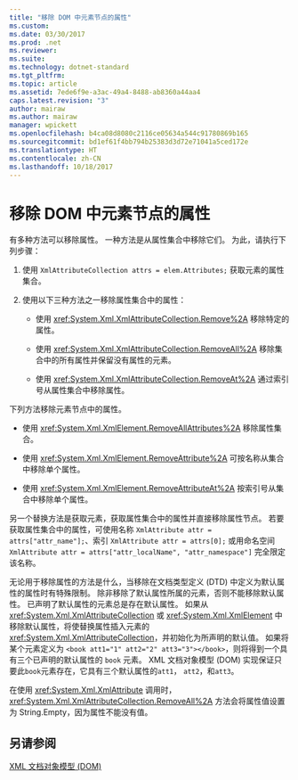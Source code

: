 ```yaml
---
title: "移除 DOM 中元素节点的属性"
ms.custom: 
ms.date: 03/30/2017
ms.prod: .net
ms.reviewer: 
ms.suite: 
ms.technology: dotnet-standard
ms.tgt_pltfrm: 
ms.topic: article
ms.assetid: 7ede6f9e-a3ac-49a4-8488-ab8360a44aa4
caps.latest.revision: "3"
author: mairaw
ms.author: mairaw
manager: wpickett
ms.openlocfilehash: b4ca08d8080c2116ce05634a544c91780869b165
ms.sourcegitcommit: bd1ef61f4bb794b25383d3d72e71041a5ced172e
ms.translationtype: HT
ms.contentlocale: zh-CN
ms.lasthandoff: 10/18/2017
---
```

# <a name="removing-attributes-from-an-element-node-in-the-dom"></a>移除 DOM 中元素节点的属性
有多种方法可以移除属性。 一种方法是从属性集合中移除它们。 为此，请执行下列步骤：  
  
1.  使用 `XmlAttributeCollection attrs = elem.Attributes;` 获取元素的属性集合。  
  
2.  使用以下三种方法之一移除属性集合中的属性：  
  
    -   使用 <xref:System.Xml.XmlAttributeCollection.Remove%2A> 移除特定的属性。  
  
    -   使用 <xref:System.Xml.XmlAttributeCollection.RemoveAll%2A> 移除集合中的所有属性并保留没有属性的元素。  
  
    -   使用 <xref:System.Xml.XmlAttributeCollection.RemoveAt%2A> 通过索引号从属性集合中移除属性。  
  
 下列方法移除元素节点中的属性。  
  
-   使用 <xref:System.Xml.XmlElement.RemoveAllAttributes%2A> 移除属性集合。  
  
-   使用 <xref:System.Xml.XmlElement.RemoveAttribute%2A> 可按名称从集合中移除单个属性。  
  
-   使用 <xref:System.Xml.XmlElement.RemoveAttributeAt%2A> 按索引号从集合中移除单个属性。  
  
 另一个替换方法是获取元素，获取属性集合中的属性并直接移除属性节点。 若要获取属性集合中的属性，可使用名称 `XmlAttribute attr = attrs["attr_name"];`、索引 `XmlAttribute attr = attrs[0];` 或用命名空间 `XmlAttribute attr = attrs["attr_localName", "attr_namespace"]` 完全限定该名称。  
  
 无论用于移除属性的方法是什么，当移除在文档类型定义 (DTD) 中定义为默认属性的属性时有特殊限制。 除非移除了默认属性所属的元素，否则不能移除默认属性。 已声明了默认属性的元素总是存在默认属性。 如果从 <xref:System.Xml.XmlAttributeCollection> 或 <xref:System.Xml.XmlElement> 中移除默认属性，将使替换属性插入元素的 <xref:System.Xml.XmlAttributeCollection>，并初始化为所声明的默认值。 如果将某个元素定义为 `<book att1="1" att2="2" att3="3"></book>`，则将得到一个具有三个已声明的默认属性的 `book` 元素。 XML 文档对象模型 (DOM) 实现保证只要此`book`元素存在，它具有三个默认属性的`att1`， `att2`，和`att3`。  
  
 在使用 <xref:System.Xml.XmlAttribute> 调用时，<xref:System.Xml.XmlAttributeCollection.RemoveAll%2A> 方法会将属性值设置为 String.Empty，因为属性不能没有值。  
  
## <a name="see-also"></a>另请参阅  
 [XML 文档对象模型 (DOM)](../../../../docs/standard/data/xml/xml-document-object-model-dom.md)
